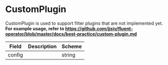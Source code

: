 # CustomPlugin

CustomPlugin is used to support filter plugins that are not implemented yet. <br /> **For example usage, refer to https://github.com/jjsiv/fluent-operator/blob/master/docs/best-practice/custom-plugin.md**


| Field | Description | Scheme |
| ----- | ----------- | ------ |
| config |  | string |
